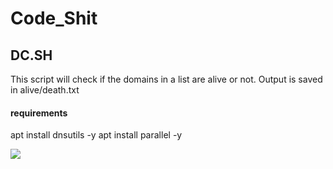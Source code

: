 # Code_Shit

## DC.SH
This script will check if the domains in a list are alive or not.
Output is saved in alive/death.txt

#### requirements

apt install dnsutils -y
apt install parallel -y

<img src="https://cdn.discordapp.com/attachments/289864065751318528/522777514725081106/dc.PNG =250x250">
